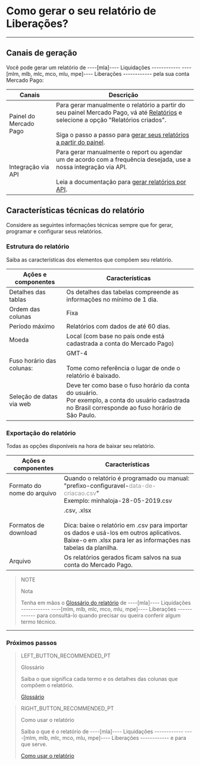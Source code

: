 
# Como gerar o seu relatório de Liberações?
------------


## Canais de geração

Você pode gerar um relatório de ----[mla]---- Liquidações ------------ ----[mlm, mlb, mlc, mco, mlu, mpe]---- Liberações ------------ pela sua conta Mercado Pago:

| Canais | Descrição |
| --- | --- |
| Painel do Mercado Pago | Para gerar manualmente o relatório a partir do seu painel Mercado Pago, vá até [Relatórios](https://www.mercadopago[FAKER][URL][DOMAIN]/movements) e selecione a opção "Relatórios criados".<br/><br/>Siga o passo a passo para [gerar seus relatórios a partir do painel](https://www.mercadopago[FAKER][URL][DOMAIN]/developers/pt/guides/additional-content/reports/released-money/panel). |
| Integração via API | Para gerar manualmente o report ou agendar um de acordo com a frequência desejada, use a nossa integração via API. <br/><br/> Leia a documentação para [gerar relatórios por API](https://www.mercadopago[FAKER][URL][DOMAIN]/developers/pt/guides/additional-content/reports/released-money/api). |

## Características técnicas do relatório

Considere as seguintes informações técnicas sempre que for gerar, programar e configurar seus relatórios.


### Estrutura do relatório

Saiba as características dos elementos que compõem seu relatório.


| Ações e componentes | Características |
| --- | --- |
| Detalhes das tablas | Os detalhes das tabelas compreende as informações no mínimo de 1 dia. |
| Ordem das colunas | Fixa |
| Período máximo | Relatórios com dados de até 60 dias. |
| Moeda | Local (com base no país onde está cadastrada a conta do Mercado Pago) |
| Fuso horário das colunas: | GMT-4 <br/> <br/> Tome como referência o lugar de onde o relatório é baixado. |
| Seleção de datas via web | Deve ter como base o fuso horário da conta do usuário. <br/>Por exemplo, a conta do usuário cadastrada no Brasil corresponde ao fuso horário de São Paulo. |


### Exportação do relatório

Todas as opções disponíveis na hora de baixar seu relatório.

| Ações e componentes | Características |
| --- | --- |
| Formato do nome do arquivo | Quando o relatório é programado ou manual:<br/> "prefixo-configuravel-<span style='color:#999999;'>data-de-criacao.csv</span>" <br/> Exemplo: minhaloja-28-05-2019.csv |
| Formatos de download | .csv, .xlsx <br/><br/>Dica: baixe o relatório em .csv para importar os dados e usá-los em outros aplicativos. Baixe-o em .xlsx para ler as informações nas tabelas da planilha. |
| Arquivo | Os relatórios gerados ficam salvos na sua conta do Mercado Pago. |


> NOTE
>
> Nota
>
> Tenha em mãos o [Glossário do relatório](https://www.mercadopago[FAKER][URL][DOMAIN]/developers/pt/guides/additional-content/reports/released-money/glossary) de ----[mla]---- Liquidações ------------ ----[mlm, mlb, mlc, mco, mlu, mpe]---- Liberações ------------ para consultá-lo quando precisar ou queira conferir algum termo técnico.

<hr/>

### Próximos passos

> LEFT_BUTTON_RECOMMENDED_PT
>
> Glossário
>
> Saiba o que significa cada termo e os detalhes das colunas que compõem o relatório.
>
> [Glossário](https://www.mercadopago[FAKER][URL][DOMAIN]/developers/pt/guides/additional-content/reports/released-money/glossary)

> RIGHT_BUTTON_RECOMMENDED_PT
>
> Como usar o relatório
>
> Saiba o que é o relatório de ----[mla]---- Liquidações ------------ ----[mlm, mlb, mlc, mco, mlu, mpe]---- Liberações ------------ e para que serve. 
>
> [Como usar o relatório](https://www.mercadopago[FAKER][URL][DOMAIN]/developers/pt/guides/additional-content/reports/released-money/how-to-use)
